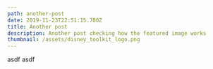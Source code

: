 ```yaml
---
path: another-post
date: 2019-11-23T22:51:15.780Z
title: Another post
description: Another post checking how the featured image works
thumbnail: /assets/disney_toolkit_logo.png
---
```

asdf asdf
